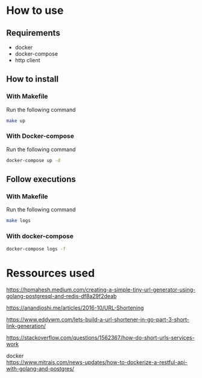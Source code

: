 # How to use
## Requirements
* docker
* docker-compose
* http client

## How to install
### With Makefile
Run the following command
```bash
make up
````
### With Docker-compose
Run the following command
```bash
docker-compose up -d 
````

## Follow executions
### With Makefile
Run the following command
```bash
make logs
```

### With docker-compose
```bash
docker-compose logs -f
```


# Ressources used

https://hpmahesh.medium.com/creating-a-simple-tiny-url-generator-using-golang-postgresql-and-redis-df8a29f2deab

https://anandjoshi.me/articles/2016-10/URL-Shortening

https://www.eddywm.com/lets-build-a-url-shortener-in-go-part-3-short-link-generation/

https://stackoverflow.com/questions/1562367/how-do-short-urls-services-work

docker  
https://www.mitrais.com/news-updates/how-to-dockerize-a-restful-api-with-golang-and-postgres/